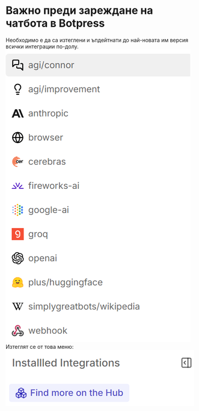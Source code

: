 # Важно преди зареждане на чатбота в Botpress
Необходимо е да са изтеглени и ъпдейтнати до най-новата им версия всички интеграции по-долу. 
![alt text](image.png)
Изтеглят се от това меню:
![alt text](image-1.png)